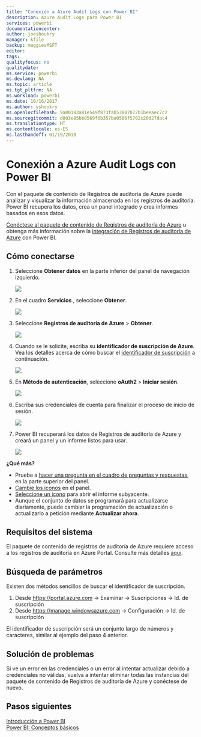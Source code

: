 ```yaml
---
title: "Conexión a Azure Audit Logs con Power BI"
description: Azure Audit Logs para Power BI
services: powerbi
documentationcenter: 
author: joeshoukry
manager: kfile
backup: maggiesMSFT
editor: 
tags: 
qualityfocus: no
qualitydate: 
ms.service: powerbi
ms.devlang: NA
ms.topic: article
ms.tgt_pltfrm: NA
ms.workload: powerbi
ms.date: 10/16/2017
ms.author: yshoukry
ms.openlocfilehash: 9a00183a81e549f873fab53807072b1beeaec7c2
ms.sourcegitcommit: d803e85bb0569f6b357ba0586f5702c20d27dac4
ms.translationtype: HT
ms.contentlocale: es-ES
ms.lasthandoff: 01/19/2018
---
```

# <a name="connect-to-azure-audit-logs-with-power-bi"></a>Conexión a Azure Audit Logs con Power BI
Con el paquete de contenido de Registros de auditoría de Azure puede analizar y visualizar la información almacenada en los registros de auditoría. Power BI recupera los datos, crea un panel integrado y crea informes basados en esos datos.

[Conéctese al paquete de contenido de Registros de auditoría de Azure](https://app.powerbi.com/getdata/services/azure-audit-logs) u obtenga más información sobre la [integración de Registros de auditoría de Azure](https://powerbi.microsoft.com/integrations/azure-audit-logs) con Power BI.

## <a name="how-to-connect"></a>Cómo conectarse
1. Seleccione **Obtener datos** en la parte inferior del panel de navegación izquierdo.  
   
    ![](media/service-connect-to-azure-audit-logs/getdata.png)
2. En el cuadro **Servicios** , seleccione **Obtener**.  
   
    ![](media/service-connect-to-azure-audit-logs/services.png) 
3. Seleccione **Registros de auditoría de Azure** > **Obtener**.  
   
   ![](media/service-connect-to-azure-audit-logs/azureauditlogs.png)
4. Cuando se le solicite, escriba su **identificador de suscripción de Azure**. Vea los detalles acerca de cómo buscar el [identificador de suscripción](#FindingParams) a continuación.   
   
    ![](media/service-connect-to-azure-audit-logs/parameters.png)
5. En **Método de autenticación**, seleccione **oAuth2** \> **Iniciar sesión**.
   
    ![](media/service-connect-to-azure-audit-logs/creds.png)
6. Escriba sus credenciales de cuenta para finalizar el proceso de inicio de sesión.
   
    ![](media/service-connect-to-azure-audit-logs/login.png)
7. Power BI recuperará los datos de Registros de auditoría de Azure y creará un panel y un informe listos para usar. 
   
    ![](media/service-connect-to-azure-audit-logs/dashboard.png)

**¿Qué más?**

* Pruebe a [hacer una pregunta en el cuadro de preguntas y respuestas](power-bi-q-and-a.md), en la parte superior del panel.
* [Cambie los iconos](service-dashboard-edit-tile.md) en el panel.
* [Seleccione un icono](service-dashboard-tiles.md) para abrir el informe subyacente.
* Aunque el conjunto de datos se programará para actualizarse diariamente, puede cambiar la programación de actualización o actualizarlo a petición mediante **Actualizar ahora**.

## <a name="system-requirements"></a>Requisitos del sistema
El paquete de contenido de registros de auditoría de Azure requiere acceso a los registros de auditoría en Azure Portal. Consulte más detalles [aquí](https://azure.microsoft.com/en-us/documentation/articles/insights-debugging-with-events/).

<a name="FindingParams"></a>

## <a name="finding-parameters"></a>Búsqueda de parámetros
Existen dos métodos sencillos de buscar el identificador de suscripción.

1. Desde https://portal.azure.com -&gt; Examinar -&gt; Suscripciones -&gt; Id. de suscripción
2. Desde https://manage.windowsazure.com -&gt; Configuración -&gt; Id. de suscripción

El identificador de suscripción será un conjunto largo de números y caracteres, similar al ejemplo del paso 4 anterior. 

## <a name="troubleshooting"></a>Solución de problemas
Si ve un error en las credenciales o un error al intentar actualizar debido a credenciales no válidas, vuelva a intentar eliminar todas las instancias del paquete de contenido de Registros de auditoría de Azure y conéctese de nuevo.

## <a name="next-steps"></a>Pasos siguientes
[Introducción a Power BI](service-get-started.md)  
[Power BI: Conceptos básicos](service-basic-concepts.md)  

